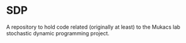 # SDP
A repository to hold code related (originally at least) to the Mukacs lab stochastic dynamic programming project.
